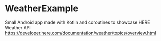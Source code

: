 # WeatherExample
Small Android app made with Kotlin and coroutines to showcase HERE Weather API https://developer.here.com/documentation/weather/topics/overview.html
